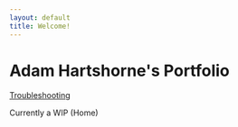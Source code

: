 ```yaml
---
layout: default  
title: Welcome!
---
```


# Adam Hartshorne's Portfolio 

[Troubleshooting](troubleshooting/index.md)

Currently a WIP (Home)